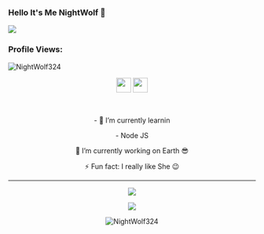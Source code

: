 ### Hello It's Me NightWolf 👋 

<a href = "https://github.com/NightWolf324"><img src = "https://github-cardname.caliph.my.id/api?name=NightWolf&description=WELCOME%20TO%20MY%20GITHUB%20🐤.&image=https://telegra.ph/file/6b6f0e03dadfe83479676.jpg?cb=20200606024545&usqp=CAU&usqp=CAU&backgroundColor=%23ecf0f1&instagram=@NightWolf.324&github=NightWolf324&pattern=topography&colorPattern=%23eaeaea"/><a>
<p align="right"> <h3>Profile Views:</h3> <img src="https://komarev.com/ghpvc/?username=NightWolf324&label=Profile%20views&color=0e75b6&style=flat"
    alt="NightWolf324" /> 
  </p>
    
<p align='center'>
  <a href="https://wa.me/6285640104318"><img height="30" src="https://telegra.ph/file/74e742d63924a4b4cd625.jpg"></a>
  <a href="https://instagram.com/nightwolf.324"><img height="30" src="https://raw.githubusercontent.com/TobyG74/TobyG74/main/instagram.jpg"></a>
</p>
</br>
  
<p align='center'>
- 🌱 I’m currently learnin
</p>
<p align='center'>
  - Node JS
</p>
<p align='center'>
🔭 I’m currently working on Earth 😎
</p>
<p align='center'>
   ⚡ Fun fact: I really like She 😉
 </p>
   
 ------
<p align="center"><a href="https://github.com/NightWolf324"><img src="https://github-readme-stats.vercel.app/api?username=NightWolf324&show_icons=true&theme=tokyonight"></a></p>
<p align="center">
  <a href="https://github.com/NightWolf324"><img src="https://github-readme-stats.vercel.app/api/top-langs?username=NightWolf324&bg_color=30,e96443,904e95&title_color=fff&text_color=fff&hide_border=true&show_icons=true&layout=compact" /></a>
</p>
<p align="center"> <img src="https://github-readme-streak-stats.herokuapp.com/?user=NightWolf324&" alt="NightWolf324" /></p>
